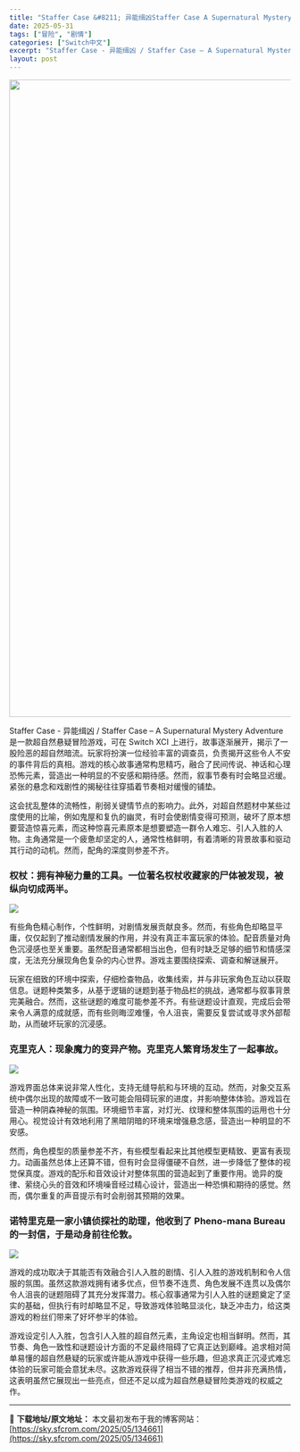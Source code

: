 ```yaml
---
title: "Staffer Case &#8211; 异能缉凶Staffer Case A Supernatural Mystery Adventure+更新1.0.2 Switch XCI中文"
date: 2025-05-31
tags: ["冒险", "剧情"]
categories: ["Switch中文"]
excerpt: "Staffer Case - 异能缉凶 / Staffer Case – A Supernatural Mystery Adventure 是一款超自然悬疑冒险游戏，可在 Switch XCI 上进行，故事逐渐展开，揭示了一股险恶的超自然暗流。玩家将扮演一位经验丰富的调查员，负责揭开这些令人不安的事&hellip;"
layout: post
---
```


<img class="aligncenter size-full wp-image-134662" src="https://sky.sfcrom.com/wp-content/uploads/2025/05/2025053112043133.webp" alt="" width="700" height="1142" />

Staffer Case - 异能缉凶 / Staffer Case – A Supernatural Mystery Adventure 是一款超自然悬疑冒险游戏，可在 Switch XCI 上进行，故事逐渐展开，揭示了一股险恶的超自然暗流。玩家将扮演一位经验丰富的调查员，负责揭开这些令人不安的事件背后的真相。游戏的核心故事通常构思精巧，融合了民间传说、神话和心理恐怖元素，营造出一种明显的不安感和期待感。然而，叙事节奏有时会略显迟缓。紧张的悬念和戏剧性的揭秘往往穿插着节奏相对缓慢的铺垫。

这会扰乱整体的流畅性，削弱关键情节点的影响力。此外，对超自然题材中某些过度使用的比喻，例如鬼屋和复仇的幽灵，有时会使剧情变得可预测，破坏了原本想要营造惊喜元素，而这种惊喜元素原本是想要塑造一群令人难忘、引人入胜的人物。主角通常是一个疲惫却坚定的人，通常性格鲜明，有着清晰的背景故事和驱动其行动的动机。然而，配角的深度则参差不齐。
<h3>权杖：拥有神秘力量的工具。一位著名权杖收藏家的尸体被发现，被纵向切成两半。</h3>
<img src="https://shared.cloudflare.steamstatic.com/store_item_assets/steam/apps/2128480/ss_3c2770079fb9d2143cbe7dc874418f3a3d6e1bbf.1920x1080.jpg?t=1741751507" />

有些角色精心制作，个性鲜明，对剧情发展贡献良多。然而，有些角色却略显平庸，仅仅起到了推动剧情发展的作用，并没有真正丰富玩家的体验。配音质量对角色沉浸感也至关重要。虽然配音通常都相当出色，但有时缺乏足够的细节和情感深度，无法充分展现角色复杂的内心世界。游戏主要围绕探索、调查和解谜展开。

玩家在细致的环境中探索，仔细检查物品，收集线索，并与非玩家角色互动以获取信息。谜题种类繁多，从基于逻辑的谜题到基于物品栏的挑战，通常都与叙事背景完美融合。然而，这些谜题的难度可能参差不齐。有些谜题设计直观，完成后会带来令人满意的成就感，而有些则晦涩难懂，令人沮丧，需要反复尝试或寻求外部帮助，从而破坏玩家的沉浸感。
<h3>克里克人：现象魔力的变异产物。克里克人繁育场发生了一起事故。</h3>
<img src="https://shared.cloudflare.steamstatic.com/store_item_assets/steam/apps/2128480/ss_8181b355fdb112ad16b2af976ce52a285f8f59fe.1920x1080.jpg?t=1741751507" />

游戏界面总体来说非常人性化，支持无缝导航和与环境的互动。然而，对象交互系统中偶尔出现的故障或不一致可能会阻碍玩家的进度，并影响整体体验。游戏旨在营造一种阴森神秘的氛围。环境细节丰富，对灯光、纹理和整体氛围的运用也十分用心。视觉设计有效地利用了黑暗阴暗的环境来增强悬念感，营造出一种明显的不安感。

然而，角色模型的质量参差不齐，有些模型看起来比其他模型更精致、更富有表现力。动画虽然总体上还算不错，但有时会显得僵硬不自然，进一步降低了整体的视觉保真度。游戏的配乐和音效设计对整体氛围的营造起到了重要作用。诡异的旋律、萦绕心头的音效和环境噪音经过精心设计，营造出一种恐惧和期待的感觉。然而，偶尔重复的声音提示有时会削弱其预期的效果。
<h3>诺特里克是一家小镇侦探社的助理，他收到了 Pheno-mana Bureau 的一封信，于是动身前往伦敦。</h3>
<img src="https://shared.cloudflare.steamstatic.com/store_item_assets/steam/apps/2128480/ss_e3b737dde5164acdca1b283208d86c8ed45e30b4.1920x1080.jpg?t=1741751507" />

游戏的成功取决于其能否有效融合引人入胜的剧情、引人入胜的游戏机制和令人信服的氛围。虽然这款游戏拥有诸多优点，但节奏不连贯、角色发展不连贯以及偶尔令人沮丧的谜题阻碍了其充分发挥潜力。核心叙事通常为引人入胜的谜题奠定了坚实的基础，但执行有时却略显不足，导致游戏体验略显淡化，缺乏冲击力，给这类游戏的粉丝们带来了好坏参半的体验。

游戏设定引人入胜，包含引人入胜的超自然元素，主角设定也相当鲜明。然而，其节奏、角色一致性和谜题设计方面的不足最终阻碍了它真正达到巅峰。追求相对简单易懂的超自然悬疑的玩家或许能从游戏中获得一些乐趣，但追求真正沉浸式难忘体验的玩家可能会意犹未尽。这款游戏获得了相当不错的推荐，但并非充满热情，这表明虽然它展现出一些亮点，但还不足以成为超自然悬疑冒险类游戏的权威之作。

---
📖 **下载地址/原文地址：** 本文最初发布于我的博客网站：[https://sky.sfcrom.com/2025/05/134661](https://sky.sfcrom.com/2025/05/134661)
